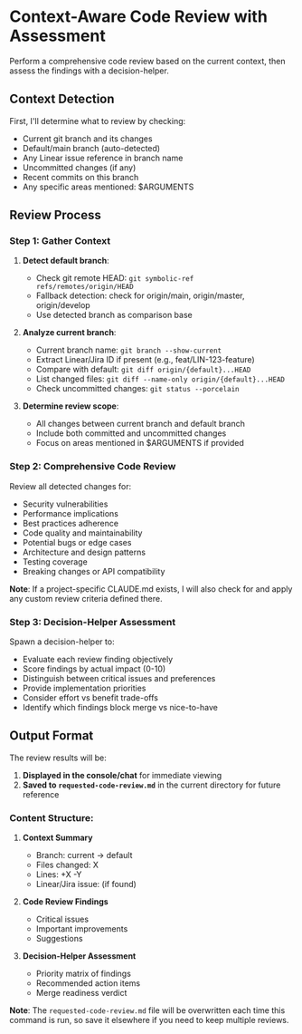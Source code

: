 # Context-Aware Code Review with Assessment

Perform a comprehensive code review based on the current context, then assess the findings with a decision-helper.

## Context Detection
First, I'll determine what to review by checking:
- Current git branch and its changes
- Default/main branch (auto-detected)
- Any Linear issue reference in branch name
- Uncommitted changes (if any)
- Recent commits on this branch
- Any specific areas mentioned: $ARGUMENTS

## Review Process

### Step 1: Gather Context
1. **Detect default branch**:
   - Check git remote HEAD: `git symbolic-ref refs/remotes/origin/HEAD`
   - Fallback detection: check for origin/main, origin/master, origin/develop
   - Use detected branch as comparison base

2. **Analyze current branch**:
   - Current branch name: `git branch --show-current`
   - Extract Linear/Jira ID if present (e.g., feat/LIN-123-feature)
   - Compare with default: `git diff origin/{default}...HEAD`
   - List changed files: `git diff --name-only origin/{default}...HEAD`
   - Check uncommitted changes: `git status --porcelain`

3. **Determine review scope**:
   - All changes between current branch and default branch
   - Include both committed and uncommitted changes
   - Focus on areas mentioned in $ARGUMENTS if provided

### Step 2: Comprehensive Code Review
Review all detected changes for:
- Security vulnerabilities
- Performance implications
- Best practices adherence
- Code quality and maintainability
- Potential bugs or edge cases
- Architecture and design patterns
- Testing coverage
- Breaking changes or API compatibility

**Note**: If a project-specific CLAUDE.md exists, I will also check for and apply any custom review criteria defined there.

### Step 3: Decision-Helper Assessment
Spawn a decision-helper to:
- Evaluate each review finding objectively
- Score findings by actual impact (0-10)
- Distinguish between critical issues and preferences
- Provide implementation priorities
- Consider effort vs benefit trade-offs
- Identify which findings block merge vs nice-to-have

## Output Format

The review results will be:
1. **Displayed in the console/chat** for immediate viewing
2. **Saved to `requested-code-review.md`** in the current directory for future reference

### Content Structure:
1. **Context Summary**
   - Branch: current → default
   - Files changed: X
   - Lines: +X -Y
   - Linear/Jira issue: (if found)

2. **Code Review Findings**
   - Critical issues
   - Important improvements
   - Suggestions

3. **Decision-Helper Assessment**
   - Priority matrix of findings
   - Recommended action items
   - Merge readiness verdict

**Note**: The `requested-code-review.md` file will be overwritten each time this command is run, so save it elsewhere if you need to keep multiple reviews.